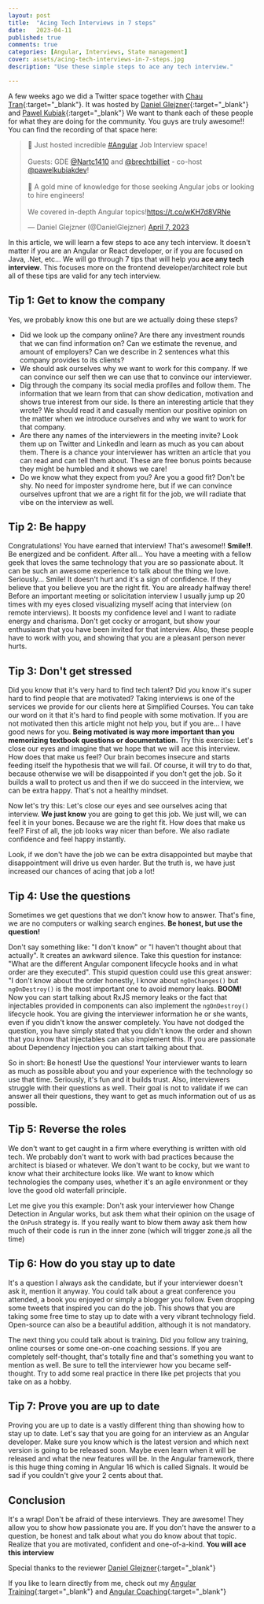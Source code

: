 ```yaml
---
layout: post
title:  "Acing Tech Interviews in 7 steps"
date:   2023-04-11
published: true
comments: true
categories: [Angular, Interviews, State management]
cover: assets/acing-tech-interviews-in-7-steps.jpg
description: "Use these simple steps to ace any tech interview."

---
```


A few weeks ago we did a Twitter space together with [Chau Tran](https://twitter.com/Nartc1410){:target="_blank"}. It was hosted by 
[Daniel Glejzner](https://twitter.com/DanielGlejzner){:target="_blank"} and 
[Pawel Kubiak](https://twitter.com/pawelkubiakdev){:target="_blank"}
We want to thank each of these people for what they are doing for the community. You guys are truly awesome!!
You can find the recording of that space here:

<blockquote class="twitter-tweet"><p lang="en" dir="ltr">🎉 Just hosted incredible <a href="https://twitter.com/hashtag/Angular?src=hash&amp;ref_src=twsrc%5Etfw">#Angular</a> Job Interview space!<br><br>Guests: GDE <a href="https://twitter.com/Nartc1410?ref_src=twsrc%5Etfw">@Nartc1410</a> and <a href="https://twitter.com/brechtbilliet?ref_src=twsrc%5Etfw">@brechtbilliet</a> - co-host <a href="https://twitter.com/pawelkubiakdev?ref_src=twsrc%5Etfw">@pawelkubiakdev</a>!<br><br>🥇 A gold mine of knowledge for those seeking Angular jobs or looking to hire engineers!<br><br>We covered in-depth Angular topics!<a href="https://t.co/wKH7d8VRNe">https://t.co/wKH7d8VRNe</a></p>&mdash; Daniel Glejzner (@DanielGlejzner) <a href="https://twitter.com/DanielGlejzner/status/1644309217296171008?ref_src=twsrc%5Etfw">April 7, 2023</a></blockquote> <script async src="https://platform.twitter.com/widgets.js" charset="utf-8"></script>

In this article, we will learn a few steps to ace any tech interview. It doesn't matter if you are an Angular or React developer, or if you are focused on Java, .Net, etc...
We will go through 7 tips that will help you **ace any tech interview**. This focuses more on the frontend developer/architect role but all of these tips are valid for any tech interview.

## Tip 1: Get to know the company

Yes, we probably know this one but are we actually doing these steps?
- Did we look up the company online? Are there any investment rounds that we can find information on? Can we estimate the revenue, and amount of employers? Can we describe in 2 sentences what this company provides to its clients?
- We should ask ourselves why we want to work for this company. If we can convince our self then we can use that to convince our interviewer.
- Dig through the company its social media profiles and follow them. The information that we learn from that can show dedication, motivation and shows true interest from our side. Is there an interesting article that they wrote? We should read it and casually mention our positive opinion on the matter when we introduce ourselves and why we want to work for that company.
- Are there any names of the interviewers in the meeting invite? Look them up on Twitter and LinkedIn and learn as much as you can about them. There is a chance your interviewer has written an article that you can read and can tell them about. These are free bonus points because they might be humbled and it shows we care!
- Do we know what they expect from you? Are you a good fit? Don't be shy. No need for imposter syndrome here, but if we can convince ourselves upfront that we are a right fit for the job, we will radiate that vibe on the interview as well.

## Tip 2: Be happy

Congratulations!
You have earned that interview! That's awesome!! **Smile!!**. Be energized and be confident. After all... You have a meeting with a fellow geek that loves the same technology that you are so passionate about. It can be such an awesome experience to talk about the thing we love. Seriously... Smile! It doesn't hurt and it's a sign of confidence. If they believe that you believe you are the right fit. You are already halfway there!
Before an important meeting or solicitation interview I usually jump up 20 times with my eyes closed visualizing myself acing that interview (on remote interviews). It boosts my confidence level and I want to radiate energy and charisma. Don't get cocky or arrogant, but show your enthusiasm that you have been invited for that interview. Also, these people have to work with you, and showing that you are a pleasant person never hurts.

## Tip 3: Don't get stressed

Did you know that it's very hard to find tech talent? Did you know it's super hard to find people that are motivated? Taking interviews is one of the services we provide for our clients here at Simplified Courses. You can take our word on it that it's hard to find people with some motivation. If you are not motivated then this article might not help you, but if you are... I have good news for you.
**Being motivated is way more important than you memorizing textbook questions or documentation.**
Try this exercise: Let's close our eyes and imagine that we hope that we will ace this interview. How does that make us feel? Our brain becomes insecure and starts feeding itself the hypothesis that we will fail. Of course, it will try to do that, because otherwise we will be disappointed if you don't get the job. So it builds a wall to protect us and then if we do succeed in the interview, we can be extra happy. That's not a healthy mindset.

Now let's try this: Let's close our eyes and see ourselves acing that interview. **We just know** you are going to get this job. We just will, we can feel it in your bones. Because we are the right fit. How does that make us feel? First of all, the job looks way nicer than before. We also radiate confidence and feel happy instantly. 

Look, if we don't have the job we can be extra disappointed but maybe that disappointment will drive us even harder.
But the truth is, we have just increased our chances of acing that job a lot!

## Tip 4: Use the questions

Sometimes we get questions that we don't know how to answer. That's fine, we are no computers or walking search engines. **Be honest, but use the question!**

Don't say something like: "I don't know" or "I haven't thought about that actually". It creates an awkward silence. Take this question for instance: "What are the different Angular component lifecycle hooks and in what order are they executed". This stupid question could use this great answer: "I don't know about the order honestly, I know about `ngOnChanges()` but `ngOnDestroy()` is the most important one to avoid memory leaks.
**BOOM!** Now you can start talking about RxJS memory leaks or the fact that injectables provided in components can also implement the `ngOnDestroy()` lifecycle hook. You are giving the interviewer information he or she wants, even if you didn't know the answer completely.
You have not dodged the question, you have simply stated that you didn't know the order and shown that you know that injectables can also implement this. If you are passionate about Dependency Injection you can start talking about that.

So in short: Be honest! Use the questions! Your interviewer wants to learn as much as possible about you and your experience with the technology so use that time. Seriously, it's fun and it builds trust. 
Also, interviewers struggle with their questions as well. Their goal is not to validate if we can answer all their questions, they want to get as much information out of us as possible.

## Tip 5: Reverse the roles

We don't want to get caught in a firm where everything is written with old tech. We probably don't want to work with bad practices because the architect is biased or whatever.
We don't want to be cocky, but we want to know what their architecture looks like. We want to know which technologies the company uses, whether it's an agile environment or they love the good old waterfall principle. 

Let me give you this example:
Don't ask your interviewer how Change Detection in Angular works, but ask them what their opinion on the usage of the `OnPush` strategy is. If you really want to blow them away ask them how much of their code is run in the inner zone (which will trigger zone.js all the time)

## Tip 6: How do you stay up to date

It's a question I always ask the candidate, but if your interviewer doesn't ask it, mention it anyway. You could talk about a great conference you attended, a book you enjoyed or simply a blogger you follow. Even dropping some tweets that inspired you can do the job. This shows that you are taking some free time to stay up to date with a very vibrant technology field.
Open-source can also be a beautiful addition, although it is not mandatory.

The next thing you could talk about is training. Did you follow any training, online courses or some one-on-one coaching sessions. If you are completely self-thought, that's totally fine and that's something you want to mention as well. Be sure to tell the interviewer how you became self-thought. Try to add some real practice in there like pet projects that you take on as a hobby.

## Tip 7: Prove you are up to date

Proving you are up to date is a vastly different thing than showing how to stay up to date.
Let's say that you are going for an interview as an Angular developer. Make sure you know which is the latest version and which next version is going to be released soon. Maybe even learn when it will be released and what the new features will be.
In the Angular framework, there is this huge thing coming in Angular 16 which is called Signals. It would be sad if you couldn't give your 2 cents about that.

## Conclusion

It's a wrap! Don't be afraid of these interviews. They are awesome! They allow you to show how passionate you are. If you don't have the answer to a question, be honest and talk about what you do know about that topic. Realize that you are motivated, confident and one-of-a-kind. **You will ace this interview**

Special thanks to the reviewer [Daniel Glejzner](https://twitter.com/DanielGlejzner){:target="_blank"}

If you like to learn directly from me, check out my [Angular Training](https://www.simplified.courses/angular-training){:target="_blank"} and [Angular Coaching](https://www.simplified.courses/angular-coaching){:target="_blank"}